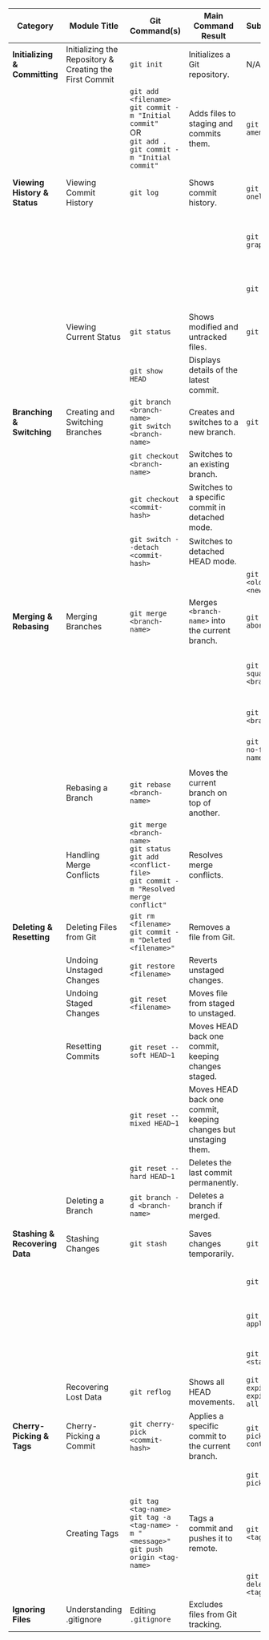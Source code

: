 | **Category** | **Module Title** | **Git Command(s)** | **Main Command Result** | **Subcommands** | **Subcommand Explanations** | **Example Output** |
|-------------|-----------------|--------------------|------------------|----------------|------------------|--------------------|
| **Initializing & Committing** | Initializing the Repository & Creating the First Commit | `git init` | Initializes a Git repository. | N/A | N/A | `Initialized empty Git repository in /path/.git/` |
| | | `git add <filename>` <br> `git commit -m "Initial commit"` <br> OR <br> `git add .` <br> `git commit -m "Initial commit"` | Adds files to staging and commits them. | `git commit --amend` | Modify the last commit without creating a new one. | `[main (root-commit) a1b2c3d] Initial commit` |
| **Viewing History & Status** | Viewing Commit History | `git log` | Shows commit history. | `git log --oneline` | Shows commits in a condensed format. | `commit a1b2c3d (HEAD -> main) Author: John Doe Date: Wed Mar 12 2025` |
| | | | | `git log --graph` | Displays a graphical representation of the branches. | |
| | | | | `git log -p` | Shows changes introduced in each commit. | |
| | Viewing Current Status | `git status` | Shows modified and untracked files. | `git status -s` | Shows a short summary of the status. | `On branch main Changes not staged for commit: modified: index.html` |
| | | `git show HEAD` | Displays details of the latest commit. | | | `commit a1b2c3d (HEAD -> main) Author: John Doe Date: Wed Mar 12 2025` |
| **Branching & Switching** | Creating and Switching Branches | `git branch <branch-name>` <br> `git switch <branch-name>` | Creates and switches to a new branch. | `git branch -a` | Lists all local and remote branches. | `Switched to branch '<branch-name>'` |
| | | `git checkout <branch-name>` | Switches to an existing branch. | | | `Switched to branch '<branch-name>'` |
| | | `git checkout <commit-hash>` | Switches to a specific commit in detached mode. | | | `Note: switching to '<commit-hash>'.` |
| | | `git switch --detach <commit-hash>` | Switches to detached HEAD mode. | | | `HEAD is now at <commit-hash>.` |
| | | | | `git branch -m <old-name> <new-name>` | Renames a branch. | |
| **Merging & Rebasing** | Merging Branches | `git merge <branch-name>` | Merges `<branch-name>` into the current branch. | `git merge --abort` | Cancels the merge. | `Merge made by the 'recursive' strategy.` |
| | | | | `git merge --squash <branch-name>` | Combines all commits from the merged branch into one. | |
| | | | | `git merge --ff <branch-name>` | Applies a fast-forward merge. | |
| | | | | `git merge --no-ff <branch-name>` | Forces a recursive merge. | |
| | Rebasing a Branch | `git rebase <branch-name>` | Moves the current branch on top of another. | | | `Successfully rebased and updated refs/heads/<branch-name>.` |
| | Handling Merge Conflicts | `git merge <branch-name>` <br> `git status` <br> `git add <conflict-file>` <br> `git commit -m "Resolved merge conflict"` | Resolves merge conflicts. | | | `Merge conflict in <conflict-file>` |
| **Deleting & Resetting** | Deleting Files from Git | `git rm <filename>` <br> `git commit -m "Deleted <filename>"` | Removes a file from Git. | | | `rm '<filename>'` |
| | Undoing Unstaged Changes | `git restore <filename>` | Reverts unstaged changes. | | | `Restored '<filename>'` |
| | Undoing Staged Changes | `git reset <filename>` | Moves file from staged to unstaged. | | | `Unstaged changes after reset:` |
| | Resetting Commits | `git reset --soft HEAD~1` | Moves HEAD back one commit, keeping changes staged. | | | `HEAD is now at a1b2c3d Last commit message` |
| | | `git reset --mixed HEAD~1` | Moves HEAD back one commit, keeping changes but unstaging them. | | | `HEAD is now at a1b2c3d Last commit message` |
| | | `git reset --hard HEAD~1` | Deletes the last commit permanently. | | | `HEAD is now at previous_commit_hash` |
| | Deleting a Branch | `git branch -d <branch-name>` | Deletes a branch if merged. | | | `Deleted branch <branch-name>` |
| **Stashing & Recovering Data** | Stashing Changes | `git stash` | Saves changes temporarily. | `git stash list` | Shows saved stashes. | `Saved working directory and index state WIP on main: a1b2c3d Initial commit` |
| | | | | `git stash pop` | Applies and removes the last stash. | |
| | | | | `git stash apply` | Applies the last stash but keeps it saved. | |
| | | | | `git stash drop <stash-index>` | Deletes a specific stash by index. | |
| | Recovering Lost Data | `git reflog` | Shows all HEAD movements. | `git reflog expire --expire=now --all` | Clears the reflog history. | `a1b2c3d HEAD@{0}: commit: Added new feature` |
| **Cherry-Picking & Tags** | Cherry-Picking a Commit | `git cherry-pick <commit-hash>` | Applies a specific commit to the current branch. | `git cherry-pick --continue` | Continues cherry-picking after resolving conflicts. | `[main <commit-hash>] Applied cherry-picked commit` |
| | | | | `git cherry-pick --abort` | Cancels cherry-picking. | |
| | Creating Tags | `git tag <tag-name>` <br> `git tag -a <tag-name> -m "<message>"` <br> `git push origin <tag-name>` | Tags a commit and pushes it to remote. | `git tag -d <tag-name>` | Deletes a local tag. | `<tag-name> pushed to remote` |
| | | | | `git push --delete origin <tag-name>` | Deletes a remote tag. | |
| **Ignoring Files** | Understanding .gitignore | Editing `.gitignore` | Excludes files from Git tracking. | | | `*.log` will now be ignored. |

